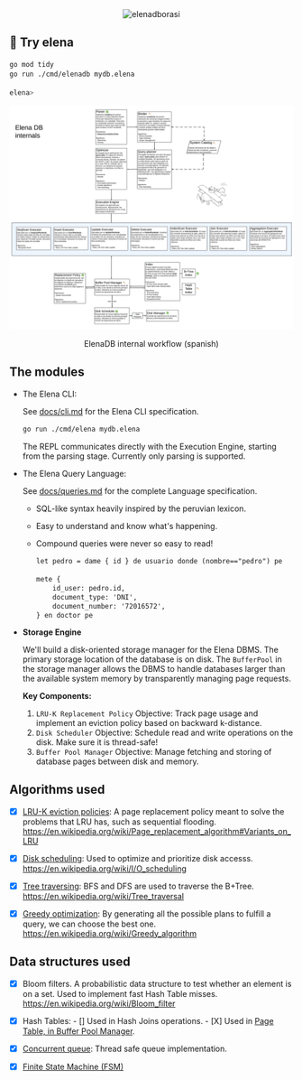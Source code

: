 <div align="center">
  <img width="856" alt="elenadborasi" src="https://github.com/proyectitos-fisi/elenadb/assets/153166342/558c9008-4c16-4779-8b73-c75daceb5536">
</div>

## 🚂 Try elena

```bash
go mod tidy
go run ./cmd/elenadb mydb.elena

elena>
```

![ElenaDB architecture](./assets/architecture.png)

<p align="center">
ElenaDB internal workflow (spanish)
</p>

## The modules

- The Elena CLI:

  See [docs/cli.md](./docs/cli.md) for the Elena CLI specification.

  ```bash
  go run ./cmd/elena mydb.elena
  ```

  The REPL communicates directly with the Execution Engine, starting
  from the parsing stage. Currently only parsing is supported.

- The Elena Query Language:

  See [docs/queries.md](./docs/queries.md) for the complete Language specification.

  - SQL-like syntax heavily inspired by the peruvian lexicon.
  - Easy to understand and know what's happening.
  - Compound queries were never so easy to read!

    ```elena
    let pedro = dame { id } de usuario donde (nombre=="pedro") pe

    mete {
        id_user: pedro.id,
        document_type: 'DNI',
        document_number: '72016572',
    } en doctor pe
    ```

- **Storage Engine**

  We'll build a disk-oriented storage manager for the Elena DBMS. The primary storage location of the database is on disk. The `BufferPool` in the storage manager allows the DBMS to handle databases larger than the available system memory by transparently managing page requests.

  **Key Components:**

  1. `LRU-K Replacement Policy`
  Objective: Track page usage and implement an eviction policy based on backward k-distance.
  2. `Disk Scheduler`
  Objective: Schedule read and write operations on the disk. Make sure it is thread-safe!
  3. `Buffer Pool Manager`
  Objective: Manage fetching and storing of database pages between disk and memory.

<!-- (!) Internal note: add your algorithms/data structures here -->

## Algorithms used

- [x] [LRU-K eviction policies](pkg/buffer/lru_k_replacer.go): A page replacement policy meant to solve the problems that LRU has,
  such as sequential flooding.
  <https://en.wikipedia.org/wiki/Page_replacement_algorithm#Variants_on_LRU>

- [x] [Disk scheduling](pkg/storage/disk/disk_scheduler.go): Used to optimize and prioritize disk accesss.
  <https://en.wikipedia.org/wiki/I/O_scheduling>

- [x] [Tree traversing](pkg/storage/index/another_bptree.go): BFS and DFS are used to traverse the B+Tree.
  <https://en.wikipedia.org/wiki/Tree_traversal>

- [x] [Greedy optimization](pkg/database/planner.go): By generating all the possible plans to fulfill a query,
  we can choose the best one. <https://en.wikipedia.org/wiki/Greedy_algorithm>

## Data structures used

- [x] Bloom filters. A probabilistic data structure to test whether an element is on a set.
  Used to implement fast Hash Table misses.
  <https://en.wikipedia.org/wiki/Bloom_filter>

- [X] Hash Tables:
      - [] Used in Hash Joins operations.
      - [X] Used in [Page Table, in Buffer Pool Manager](pkg/buffer/buffer_pool_manager.go).

- [x] [Concurrent queue](pkg/common/channel.go): Thread safe queue implementation.

- [x] [Finite State Machine (FSM)](/internal/query/fsm_steps.go)
